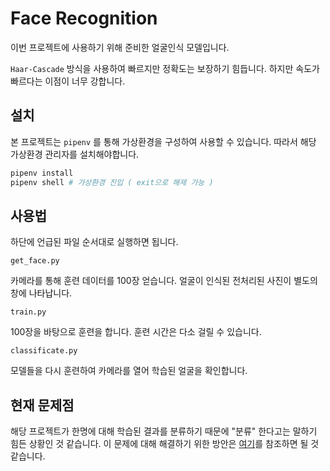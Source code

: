 # Face Recognition

이번 프로젝트에 사용하기 위해 준비한 얼굴인식 모델입니다.

`Haar-Cascade` 방식을 사용하여 빠르지만 정확도는 보장하기 힘듭니다. 하지만 속도가 빠르다는 이점이 너무 강합니다.

## 설치

본 프로젝트는 `pipenv` 를 통해 가상환경을 구성하여 사용할 수 있습니다. 따라서 해당 가상환경 관리자를 설치해야합니다.

```bash
pipenv install
pipenv shell # 가상환경 진입 ( exit으로 해제 가능 )
```

## 사용법

하단에 언급된 파일 순서대로 실행하면 됩니다.

`get_face.py`

카메라를 통해 훈련 데이터를 100장 얻습니다. 얼굴이 인식된 전처리된 사진이 별도의 창에 나타납니다.

`train.py`

100장을 바탕으로 훈련을 합니다. 훈련 시간은 다소 걸릴 수 있습니다.

`classificate.py`

모델들을 다시 훈련하여 카메라를 열어 학습된 얼굴을 확인합니다.

## 현재 문제점

해당 프로젝트가 한명에 대해 학습된 결과를 분류하기 때문에 "분류" 한다고는 말하기 힘든 상황인 것 같습니다.
이 문제에 대해 해결하기 위한 방안은 [여기](https://blog.naver.com/chandong83/221695462391)를 참조하면 될 것 같습니다.
